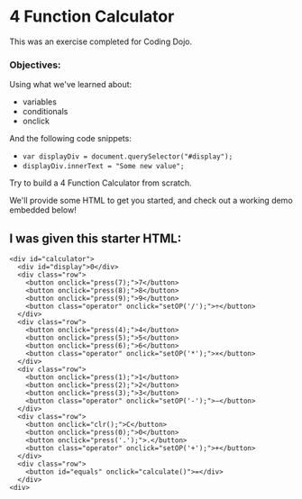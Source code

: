 # 4 Function Calculator
This was an exercise completed for Coding Dojo.
### Objectives:
Using what we've learned about:

* variables
* conditionals
* onclick

And the following code snippets:

* `var displayDiv = document.querySelector("#display");`
* `displayDiv.innerText = "Some new value";`

Try to build a 4 Function Calculator from scratch.

We'll provide some HTML to get you started, and check out a working demo embedded below!

## I was given this starter HTML:
```
<div id="calculator">
  <div id="display">0</div>
  <div class="row">
    <button onclick="press(7);">7</button>
    <button onclick="press(8);">8</button>
    <button onclick="press(9);">9</button>
    <button class="operator" onclick="setOP('/');">÷</button>
  </div>
  <div class="row">
    <button onclick="press(4);">4</button>
    <button onclick="press(5);">5</button>
    <button onclick="press(6);">6</button>
    <button class="operator" onclick="setOP('*');">×</button>
  </div>
  <div class="row">
    <button onclick="press(1);">1</button>
    <button onclick="press(2);">2</button>
    <button onclick="press(3);">3</button>
    <button class="operator" onclick="setOP('-');">−</button>
  </div>
  <div class="row">
    <button onclick="clr();">C</button>
    <button onclick="press(0);">0</button>
    <button onclick="press('.');">.</button>
    <button class="operator" onclick="setOP('+');">+</button>
  </div>
  <div class="row">
    <button id="equals" onclick="calculate()">=</div>
  </div>
<div>
```